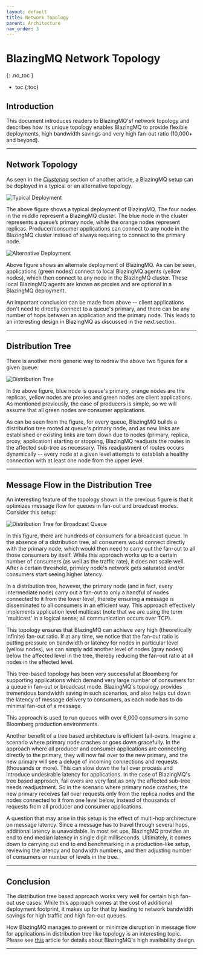 ```yaml
---
layout: default
title: Network Topology
parent: Architecture
nav_order: 3
---
```


# BlazingMQ Network Topology
{: .no_toc }

* toc
{:toc}

## Introduction

This document introduces readers to BlazingMQ'sf network topology and describes
how its unique topology enables BlazingMQ to provide flexible deployments, high
bandwidth savings and very high fan-out ratio (10,000+ and beyond).

---

## Network Topology

As seen in the [*Clustering*](../clustering#clustering) section of another
article, a BlazingMQ setup can be deployed in a typical or an alternative
topology.

![Typical Deployment](../../../assets/images/TypicalDeployment.png "Typical BlazingMQ Deployment")

The above figure shows a typical deployment of BlazingMQ.  The four nodes in
the middle represent a BlazingMQ cluster.  The blue node in the cluster
represents a queue’s primary node, while the orange nodes represent
replicas.  Producer/consumer applications can connect to any node in the
BlazingMQ cluster instead of always requiring to connect to the primary node.

![Alternative Deployment](../../../assets/images/AlternativeDeployment.png "Alternative BlazingMQ Deployment")

Above figure shows an alternate deployment of BlazingMQ.  As can be seen,
applications (green nodes) connect to local BlazingMQ agents (yellow nodes),
which then connect to any node in the BlazingMQ cluster.  These local BlazingMQ
agents are known as proxies and are optional in a BlazingMQ deployment.

An important conclusion can be made from above -- client applications don't
need to directly connect to a queue's primary, and there can be any number of
hops between an application and the primary node.  This leads to an interesting
design in BlazingMQ as discussed in the next section.

---

## Distribution Tree

There is another more generic way to redraw the above two figures for a given
queue:

![Distribution Tree](../../../assets/images/tree1.png)

In the above figure, blue node is queue's primary, orange nodes are the
replicas, yellow nodes are proxies and green nodes are client applications.  As
mentioned previously, the case of producers is simple, so we will assume that
all green nodes are consumer applications.

As can be seen from the figure, for every queue, BlazingMQ builds a
distribution tree rooted at queue's primary node, and as new links are
established or existing links are torn down due to nodes (primary, replica,
proxy, application) starting or stopping, BlazingMQ readjusts the routes in the
affected sub-tree as necessary.  This readjustment of routes occurs dynamically
-- every node at a given level attempts to establish a healthy connection with
at least one node from the upper level.

---

## Message Flow in the Distribution Tree

An interesting feature of the topology shown in the previous figure is that it
optimizes message flow for queues in fan-out and broadcast modes.  Consider
this setup:

![Distribution Tree for Broadcast Queue](../../../assets/images/tree2.png)

In this figure, there are hundreds of consumers for a broadcast queue.  In the
absence of a distribution tree, all consumers would connect directly with the
primary node, which would then need to carry out the fan-out to all those
consumers by itself.  While this approach works up to a certain number of
consumers (as well as the traffic rate), it does not scale well.  After a
certain threshold, primary node's network gets saturated and/or consumers start
seeing higher latency.

In a distribution tree, however, the primary node (and in fact, every
intermediate node) carry out a fan-out to only a handful of nodes connected to
it from the lower level, thereby ensuring a message is disseminated to all
consumers in an efficient way.  This approach effectively implements
application level multicast (note that we are using the term 'multicast' in a
logical sense; all communication occurs over TCP).

This topology ensures that BlazingMQ can achieve very high (theoretically
infinite) fan-out ratio.  If at any time, we notice that the fan-out ratio is
putting pressure on bandwidth or latency for nodes in particular level (yellow
nodes), we can simply add another level of nodes (gray nodes) below the
affected level in the tree, thereby reducing the fan-out ratio at all nodes in
the affected level.

This tree-based topology has been very successful at Bloomberg for supporting
applications which demand very large number of consumers for a queue in fan-out
or broadcast mode.  BlazingMQ's topology provides tremendous bandwidth saving
in such scenarios, and also helps cut down the latency of message delivery to
consumers, as each node has to do minimal fan-out of a message.

This approach is used to run queues with over 6,000 consumers in some Bloomberg
production environments.

Another benefit of a tree based architecture is efficient fail-overs.  Imagine
a scenario where primary node crashes or goes down gracefully.  In the approach
where all producer and consumer applications are connecting directly to the
primary, they will now fail over to the new primary, and the new primary will
see a deluge of incoming connections and requests (thousands or more).  This
can slow down the fail over process and introduce undesirable latency for
applications.  In the case of BlazingMQ's tree based approach, fail overs are
very fast as only the affected sub-tree needs readjustment.  So in the scenario
where primary node crashes, the new primary receives fail over requests only
from the replica nodes and the nodes connected to it from one level below,
instead of thousands of requests from all producer and consumer applications.

A question that may arise in this setup is the effect of multi-hop architecture
on message latency.  Since a message has to travel through several hops,
additional latency is unavoidable.  In most set ups, BlazingMQ provides an end
to end median latency in single digit milliseconds.  Ultimately, it comes down
to carrying out end to end benchmarking in a production-like setup, reviewing
the latency and bandwidth numbers, and then adjusting number of consumers or
number of levels in the tree.

---

## Conclusion

The distribution tree based approach works very well for certain high fan-out
use cases.  While this approach comes at the cost of additional deployment
footprint, it makes up for that by leading to network bandwidth savings for
high traffic and high fan-out queues.

How BlazingMQ manages to prevent or minimize disruption in message flow for
applications in distribution tree like topology is an interesting topic.
Please see [this](../high_availability) article for details about BlazingMQ's
high availability design.

---
